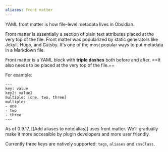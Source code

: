 ```yaml
---
aliases: front matter
---
```


YAML front matter is how file-level metadata lives in Obsidian.

Front matter is essentially a section of plain text attributes placed at the very top of the file. Front matter was popularized by static generators like Jekyll, Hugo, and Gatsby. It's one of the most popular ways to put metadata in a Markdown file.

Front matter is a YAML block with **triple dashes** both before and after. ==It also needs to be placed at the very top of the file.==

For example:

```
---
key: value
key2: value2
multiple: [one, two, three]
multiple:
- one
- two
- three
---
```

As of 0.9.17, [[Add aliases to note|alias]] uses front matter. We'll gradually make it more accessible by plugin developers and more user friendly.

Currently three keys are natively supported: `tags`, `aliases` and `cssClass`.